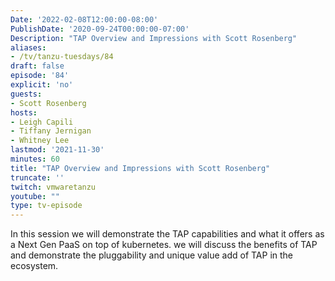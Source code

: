 ```yaml
---
Date: '2022-02-08T12:00:00-08:00'
PublishDate: '2020-09-24T00:00:00-07:00'
Description: "TAP Overview and Impressions with Scott Rosenberg"
aliases:
- /tv/tanzu-tuesdays/84
draft: false
episode: '84'
explicit: 'no'
guests:
- Scott Rosenberg
hosts:
- Leigh Capili
- Tiffany Jernigan
- Whitney Lee
lastmod: '2021-11-30'
minutes: 60
title: "TAP Overview and Impressions with Scott Rosenberg"
truncate: ''
twitch: vmwaretanzu
youtube: ""
type: tv-episode
---
```


In this session we will demonstrate the TAP capabilities and what it offers as a Next Gen PaaS on top of kubernetes. we will discuss the benefits of TAP and demonstrate the pluggability and unique value add of TAP in the ecosystem.

